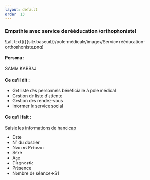 ```yaml
---
layout: default
order: 13
---
```

### Empathie avec service de rééducation (orthophoniste)
![alt text]({{site.baseurl}}/pole-médicale/images/Service rééducation-orthophoniste.png)

<!-- note -->

#### Persona :
SAMIA KABBAJ

#### Ce qu'il dit : 
- Get liste des personnels bénéficiaire à pôle médical
- Gestion de liste d'attente 
- Gestion des rendez-vous
- Informer le service social

#### Ce qu’il fait :
Saisie les informations de handicap
- Date
- N° du dossier
- Nom et Prénom
- Sexe
- Age
- Diagnostic
- Présence
- Nombre de séance->S1

<!-- new slide -->


